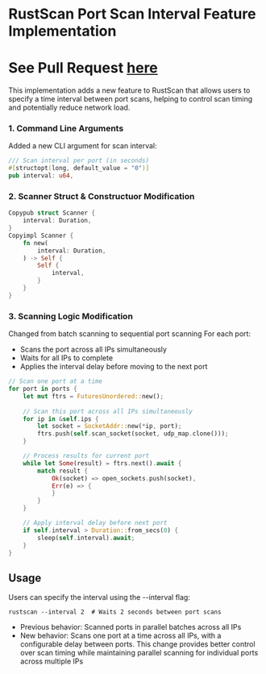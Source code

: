 # RustScan Port Scan Interval Feature Implementation

# See Pull Request [here](https://github.com/RustScan/RustScan/pull/713)

This implementation adds a new feature to RustScan that allows users to specify a time interval between port scans, helping to control scan timing and potentially reduce network load. 


### 1. Command Line Arguments 
Added a new CLI argument for scan interval:

```rust 
/// Scan interval per port (in seconds)
#[structopt(long, default_value = "0")]
pub interval: u64,
```

### 2. Scanner Struct & Constructuor Modification
```rust
Copypub struct Scanner {
    interval: Duration,
}
Copyimpl Scanner {
    fn new(
        interval: Duration,
    ) -> Self {
        Self {
            interval,
        }
    }
}
```
### 3. Scanning Logic Modification

Changed from batch scanning to sequential port scanning
For each port:

- Scans the port across all IPs simultaneously
- Waits for all IPs to complete
- Applies the interval delay before moving to the next port

```rust
// Scan one port at a time
for port in ports {
    let mut ftrs = FuturesUnordered::new();
    
    // Scan this port across all IPs simultaneously
    for ip in &self.ips {
        let socket = SocketAddr::new(*ip, port);
        ftrs.push(self.scan_socket(socket, udp_map.clone()));
    }

    // Process results for current port
    while let Some(result) = ftrs.next().await {
        match result {
            Ok(socket) => open_sockets.push(socket),
            Err(e) => {
            }
        }
    }

    // Apply interval delay before next port
    if self.interval > Duration::from_secs(0) {
        sleep(self.interval).await;
    }
}
```
## Usage
Users can specify the interval using the --interval flag:

`rustscan --interval 2  # Waits 2 seconds between port scans`

- Previous behavior: Scanned ports in parallel batches across all IPs
- New behavior: Scans one port at a time across all IPs, with a configurable delay between ports.
This change provides better control over scan timing while maintaining parallel scanning for individual ports across multiple IPs
